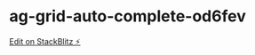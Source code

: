 # ag-grid-auto-complete-od6fev

[Edit on StackBlitz ⚡️](https://stackblitz.com/edit/ag-grid-auto-complete-od6fev)